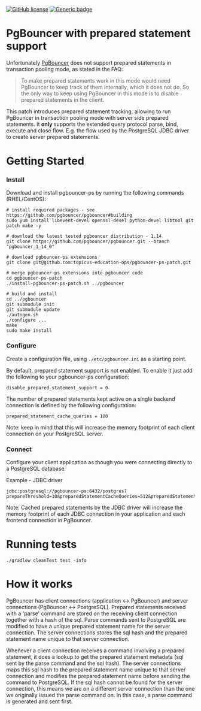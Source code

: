 [![GitHub license](https://img.shields.io/github/license/Naereen/StrapDown.js.svg)](https://github.com/topicus-education-ops/pgbouncer-ps-patch/blob/master/LICENSE.md)
[![Generic badge](https://img.shields.io/badge/release-1.14.0-blue.svg)](https://github.com/pgbouncer/pgbouncer/releases/tag/pgbouncer_1_14_0)


# PgBouncer with prepared statement support
Unfortunately [PgBouncer](https://www.pgbouncer.org/) does not support prepared statements in transaction pooling mode, as stated in the FAQ:
> To make prepared statements work in this mode would need PgBouncer to keep track of them internally, which it does not do. So the only way to keep using PgBouncer in this mode is to disable prepared statements in the client.

This patch introduces prepared statement tracking, allowing to run PgBouncer in transaction pooling mode with server side prepared statements. It 
**only** supports the extended query protocol parse, bind, execute and close flow.
E.g. the flow used by the PostgreSQL JDBC driver to create server prepared statements.

# Getting Started

### Install
Download and install pgbouncer-ps by running the following commands (RHEL/CentOS):
```
# install required packages - see https://github.com/pgbouncer/pgbouncer#building
sudo yum install libevent-devel openssl-devel python-devel libtool git patch make -y

# download the latest tested pgbouncer distribution - 1.14
git clone https://github.com/pgbouncer/pgbouncer.git --branch "pgbouncer_1_14_0"

# download pgbouncer-ps extensions
git clone git@github.com:topicus-education-ops/pgbouncer-ps-patch.git

# merge pgbouncer-ps extensions into pgbouncer code
cd pgbouncer-ps-patch
./install-pgbouncer-ps-patch.sh ../pgbouncer

# build and install
cd ../pgbouncer
git submodule init
git submodule update
./autogen.sh
./configure ...
make
sudo make install
```

### Configure
Create a configuration file, using `./etc/pgbouncer.ini` as a starting point.

By default, prepared statement support is not enabled. To enable it just add the following to your pgbouncer-ps configuration:
```
disable_prepared_statement_support = 0
```

The number of prepared statements kept active on a single backend connection is defined by the following configuration:
```
prepared_statement_cache_queries = 100
```
Note: keep in mind that this will increase the memory footprint of each client connection on your PostgreSQL server.

### Connect
Configure your client application as though you were connecting directly to a PostgreSQL database.

Example - JDBC driver
```
jdbc:postgresql://pgbouncer-ps:6432/postgres?prepareThreshold=10&preparedStatementCacheQueries=512&preparedStatementCacheSizeMiB=10
```
Note: Cached prepared statements by the JDBC driver will increase the memory footprint of each JDBC connection in your application and each frontend connection in PgBouncer.

# Running tests
```
./gradlew cleanTest test -info
```

# How it works
PgBouncer has client connections (application :left_right_arrow: PgBouncer) and server connections (PgBouncer :left_right_arrow: PostgreSQL). Prepared statements received with a 'parse' command are stored on the receiving client connection together with a hash of the sql. Parse commands sent to PostgreSQL are modified to have a unique prepared statement name for the server connection. The server connections stores the sql hash and the prepared statement name unique to that server connection.

Whenever a client connection receives a command involving a prepared statement, it does a lookup to get the prepared statement metadata (sql sent by the parse command and the sql hash). The server connections maps this sql hash to the prepared statement name unique to that server connection and modifies the prepared statement name before sending the command to PostgreSQL. If the sql hash cannot be found for the server connection, this means we are on a different server connection than the one we originally issued the parse command on. In this case, a parse command is generated and sent first.

